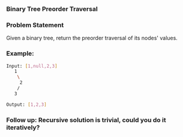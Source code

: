 ### Binary Tree Preorder Traversal

### Problem Statement
Given a binary tree, return the preorder traversal of its nodes' values.

### Example:
```bash
Input: [1,null,2,3]
   1
    \
     2
    /
   3

Output: [1,2,3]
```

### Follow up: Recursive solution is trivial, could you do it iteratively?